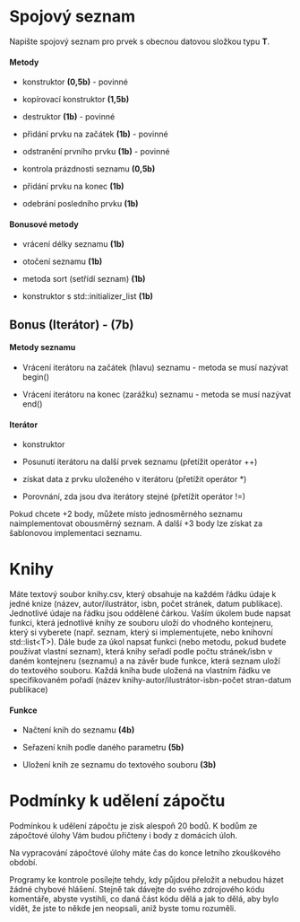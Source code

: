 Spojový seznam 
==============

Napište spojový seznam pro prvek s obecnou datovou složkou typu <b>T</b>.

#### Metody

-   konstruktor <b>(0,5b)</b> - povinné

-   kopírovací konstruktor <b>(1,5b)</b>

-   destruktor <b>(1b)</b> - povinné

-   přidání prvku na začátek <b>(1b)</b> - povinné

-   odstranění prvního prvku <b>(1b)</b> - povinné

-   kontrola prázdnosti seznamu <b>(0,5b)</b>

-   přidání prvku na konec <b>(1b)</b>

-   odebrání posledního prvku <b>(1b)</b>

#### Bonusové metody

-   vrácení délky seznamu <b>(1b)</b>

-   otočení seznamu <b>(1b)</b>

-   metoda sort (setřídí seznam) <b>(1b)</b>

-   konstruktor s std::initializer_list<T> <b>(1b)</b>

Bonus (Iterátor) - (7b)
----------------

#### Metody seznamu

-   Vrácení iterátoru na začátek (hlavu) seznamu - metoda se musí nazývat begin() 

-   Vrácení iterátoru na konec (zarážku) seznamu - metoda se musí nazývat end()

#### Iterátor

-   konstruktor 

-   Posunutí iterátoru na další prvek seznamu (přetížit operátor
    ++) 

-   získat data z prvku uloženého v iterátoru (přetížit operátor
    \*) 
    
-   Porovnání, zda jsou dva iterátory stejné (přetížit operátor !=) 

Pokud chcete +2 body, můžete místo jednosměrného seznamu naimplementovat
obousměrný seznam. A další +3 body lze získat za šablonovou implementaci
seznamu.

Knihy 
=====

Máte textový soubor knihy.csv, který obsahuje na každém řádku údaje k
jedné knize (název, autor/ilustrátor, isbn, počet stránek, datum
publikace). Jednotlivé údaje na řádku jsou oddělené čárkou. Vaším úkolem
bude napsat funkci, která jednotlivé knihy ze souboru uloží do vhodného
kontejneru, který si vyberete (např. seznam, který si implementujete,
nebo knihovní std::list\<T\>). Dále bude za úkol napsat funkci (nebo metodu, pokud budete používat vlastní seznam), která
knihy seřadí podle počtu stránek/isbn v daném kontejneru (seznamu) a na
závěr bude funkce, která seznam uloží do textového souboru. Každá kniha
bude uložená na vlastním řádku ve specifikovaném pořadí (název
knihy-autor/ilustrátor-isbn-počet stran-datum publikace)

#### Funkce

-   Načtení knih do seznamu <b>(4b)</b>

-   Seřazení knih podle daného parametru <b>(5b)</b>

-   Uložení knih ze seznamu do textového souboru <b>(3b)</b>

Podmínky k udělení zápočtu 
==========================
Podmínkou k udělení zápočtu je zisk alespoň 20 bodů. K bodům ze
zápočtové úlohy Vám budou přičteny i body z domácích úloh.

Na vypracování zápočtové úlohy máte čas do konce letního zkouškového
období.

Programy ke kontrole posílejte tehdy, kdy půjdou přeložit a nebudou
házet žádné chybové hlášení. Stejně tak dávejte do svého zdrojového kódu
komentáře, abyste vystihli, co daná část kódu dělá a jak to dělá, aby
bylo vidět, že jste to někde jen neopsali, aniž byste tomu rozuměli.

